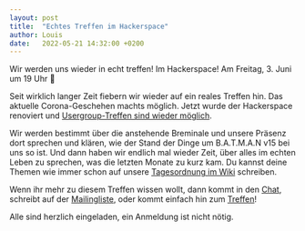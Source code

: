 ```yaml
---
layout: post
title:  "Echtes Treffen im Hackerspace"
author: Louis
date:   2022-05-21 14:32:00 +0200
---
```


Wir werden uns wieder in echt treffen! Im Hackerspace! Am Freitag, 3. Juni um 19 Uhr 🥳

Seit wirklich langer Zeit fiebern wir wieder auf ein reales Treffen hin. Das aktuelle Corona-Geschehen machts möglich.
Jetzt wurde der Hackerspace renoviert und [Usergroup-Treffen sind wieder möglich](https://www.hackerspace-bremen.de/2022/04/29/raeume-wieder-fuer-besucherinnen-geoeffnet/).

Wir werden bestimmt über die anstehende Breminale und unsere Präsenz dort sprechen und klären, wie der Stand der Dinge um B.A.T.M.A.N v15 bei uns so ist.
Und dann haben wir endlich mal wieder Zeit, über alles im echten Leben zu sprechen, was die letzten Monate zu kurz kam.
Du kannst deine Themen wie immer schon auf unsere [Tagesordnung im Wiki](https://wiki.bremen.freifunk.net/Treffen/2022_06_03.md) schreiben.

Wenn ihr mehr zu diesem Treffen wissen wollt, dann kommt in den [Chat](https://webirc.hackint.org/#ircs://irc.hackint.org/#ffhb?nick=Gast_?),
schreibt auf der [Mailingliste](https://lists.bremen.freifunk.net/mailman/listinfo/ff-bremen/),
oder kommt einfach hin zum [Treffen](/kontakt.html#treffen)!

Alle sind herzlich eingeladen, ein Anmeldung ist nicht nötig.
